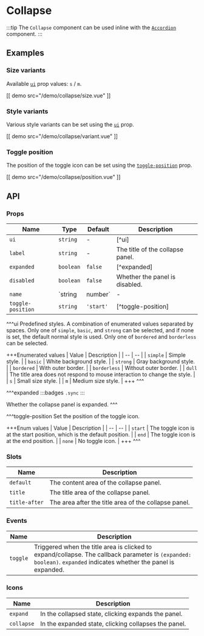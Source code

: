 # Collapse

:::tip
The `Collapse` component can be used inline with the [`Accordion`](./accordion) component.
:::

## Examples

### Size variants

Available [`ui`](#props-ui) prop values: `s` / `m`.

[[ demo src="/demo/collapse/size.vue" ]]

### Style variants

Various style variants can be set using the [`ui`](#props-ui) prop.

[[ demo src="/demo/collapse/variant.vue" ]]

### Toggle position

The position of the toggle icon can be set using the [`toggle-position`](#props-toggle-position) prop.

[[ demo src="/demo/collapse/position.vue" ]]

## API

### Props

| Name | Type | Default | Description |
| -- | -- | -- | -- |
| ``ui`` | `string` | - | [^ui] |
| ``label`` | `string` | - | The title of the collapse panel. |
| ``expanded`` | `boolean` | `false` | [^expanded] |
| ``disabled`` | `boolean` | `false` | Whether the panel is disabled. |
| ``name`` | `string | number` | - | When used inline with the [`Accordion`](./accordion) component, provides a unique identifier for the expanded panel. |
| ``toggle-position`` | `string` | `'start'` | [^toggle-position] |

^^^ui
Predefined styles. A combination of enumerated values separated by spaces. Only one of `simple`, `basic`, and `strong` can be selected, and if none is set, the default normal style is used. Only one of `bordered` and `borderless` can be selected.

+++Enumerated values
| Value | Description |
| -- | -- |
| `simple` | Simple style. |
| `basic` | White background style. |
| `strong` | Gray background style. |
| `bordered` | With outer border. |
| `borderless` | Without outer border. |
| `dull` | The title area does not respond to mouse interaction to change the style. |
| `s` | Small size style. |
| `m` | Medium size style. |
+++
^^^

^^^expanded
:::badges
`.sync`
:::

Whether the collapse panel is expanded.
^^^

^^^toggle-position
Set the position of the toggle icon.

+++Enum values
| Value | Description |
| -- | -- |
| `start` | The toggle icon is at the start position, which is the default position. |
| `end` | The toggle icon is at the end position. |
| `none` | No toggle icon. |
+++
^^^

### Slots

| Name | Description |
| -- | -- |
| ``default`` | The content area of the collapse panel. |
| ``title`` | The title area of the collapse panel. |
| ``title-after`` | The area after the title area of the collapse panel. |

### Events

| Name | Description |
| -- | -- |
| ``toggle`` | Triggered when the title area is clicked to expand/collapse. The callback parameter is `(expanded: boolean)`. `expanded` indicates whether the panel is expanded. |

### Icons

| Name | Description |
| -- | -- |
| ``expand`` | In the collapsed state, clicking expands the panel. |
| ``collapse`` | In the expanded state, clicking collapses the panel. |
